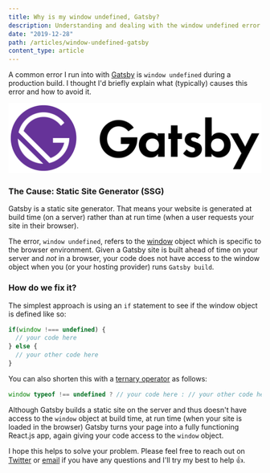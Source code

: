 ```yaml
---
title: Why is my window undefined, Gatsby?
description: Understanding and dealing with the window undefined error during a Gatsby build.
date: "2019-12-28"
path: /articles/window-undefined-gatsby
content_type: article
---
```


A common error I run into with [Gatsby](https://gatsbyjs.org) is `window undefined` during a production build. I thought I'd briefly explain what (typically) causes this error and how to avoid it.

![Gatsby](../../../src/images/Gatsby_Logo.png)

### The Cause: Static Site Generator (SSG)

Gatsby is a static site generator. That means your website is generated at build time (on a server) rather than at run time (when a user requests your site in their browser).

The error, `window undefined`, refers to the [window](https://developer.mozilla.org/en-US/docs/Web/API/Window) object which is specific to the browser environment. Given a Gatsby site is built ahead of time on your server and _not_ in a browser, your code does not have access to the window object when you (or your hosting provider) runs `Gatsby build`.

### How do we fix it?

The simplest approach is using an `if` statement to see if the window object is defined like so:

```javascript
if(window !=== undefined) {
  // your code here
} else {
  // your other code here
}
```

You can also shorten this with a [ternary operator](https://developer.mozilla.org/en-US/docs/Web/JavaScript/Reference/Operators/Conditional_Operator) as follows:

```javascript
window typeof !== undefined ? // your code here : // your other code here
```

Although Gatsby builds a static site on the server and thus doesn't have access to the `window` object at build time, at run time (when your site is loaded in the browser) Gatsby turns your page into a fully functioning React.js app, again giving your code access to the `window` object.

I hope this helps to solve your problem. Please feel free to reach out on [Twitter](https://twitter.com/kempsterrrr) or [email](mailto:kempsterwilliam@gmail.com) if you have any questions and I'll try my best to help 👍.
